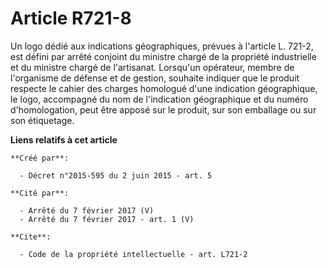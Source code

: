 # Article R721-8

Un logo dédié aux indications géographiques, prévues à l'article L. 721-2, est défini par arrêté conjoint du ministre chargé
de la propriété industrielle et du ministre chargé de l'artisanat. Lorsqu'un opérateur, membre de l'organisme de défense et
de gestion, souhaite indiquer que le produit respecte le cahier des charges homologué d'une indication géographique, le logo,
accompagné du nom de l'indication géographique et du numéro d'homologation, peut être apposé sur le produit, sur son
emballage ou sur son étiquetage.

**Liens relatifs à cet article**

	**Créé par**:

	  - Décret n°2015-595 du 2 juin 2015 - art. 5

	**Cité par**:

	  - Arrêté du 7 février 2017 (V)
	  - Arrêté du 7 février 2017 - art. 1 (V)

	**Cite**:

	  - Code de la propriété intellectuelle - art. L721-2
